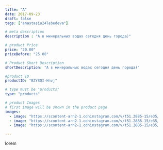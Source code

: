 ```yaml
---
title: "А"
date: 2017-09-23
draft: false
tags: ["anastasia24lebedeva"]

# meta description
description : "А в минеральных водах сегодня день города)"

# product Price
price: "20.00"
priceBefore: "25.00"

# Product Short Description
shortDescription: "А в минеральных водах сегодня день города)"

#product ID
productID: "BZY8QI-Hnvj"

# type must be "products"
type: "products"

# product Images
# first image will be shown in the product page
images:
  - image: "https://scontent-arn2-1.cdninstagram.com/v/t51.2885-15/e35/21909840_1894397470887699_899555821833158656_n.jpg?_nc_ht=scontent-arn2-1.cdninstagram.com&_nc_cat=103&_nc_ohc=0CbShYYnWc8AX8XtmN-&tp=1&oh=5dbe141002b746c128c3ac42b05b2054&oe=605CFF83&ig_cache_key=MTYxMDMwMDc5MDE1MzI4NDYwNQ%3D%3D.2"
  - image: "https://scontent-arn2-1.cdninstagram.com/v/t51.2885-15/e35/21909448_261446621043158_5245349623375069184_n.jpg?_nc_ht=scontent-arn2-1.cdninstagram.com&_nc_cat=102&_nc_ohc=oAxhFzwq84QAX8_jlKa&tp=1&oh=c80550812cc3417bd5c592fb6ecacf0f&oe=605A6688&ig_cache_key=MTYxMDMwMDc5Nzk5NjY4Nzc3NQ%3D%3D.2"
  - image: "https://scontent-arn2-1.cdninstagram.com/v/t51.2885-15/e35/21878961_1714907518541968_2968884366559674368_n.jpg?_nc_ht=scontent-arn2-1.cdninstagram.com&_nc_cat=104&_nc_ohc=Dk78-Yr3CnEAX94PoGU&tp=1&oh=ebd6294617cf3a7ff175223c38431473&oe=605CB1E2&ig_cache_key=MTYxMDMwMDgwNjA1ODA1NzczMw%3D%3D.2"

---
```

lorem
